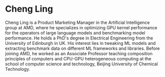 # Cheng Ling

Cheng Ling is a Product Marketing Manager in the Artificial Intelligence group at AMD, where he specializes in optimizing GPU kernel performance for the operators of large language models and benchmarking model performance. He holds a PhD's degree in Electrical Engineering from the University of Edinburgh in UK. His interest lies in tweaking ML models and extracting benchmark data on different ML frameworks and libraries. Before joining AMD, he worked as an Associate Professor teaching composition principles of computers and CPU-GPU heterogeneous computing at the school of computer science and technology, Beijing University of Chemical Technology.
